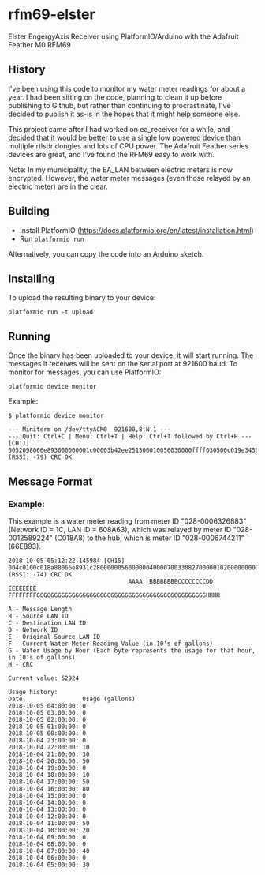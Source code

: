 # rfm69-elster
Elster EngergyAxis Receiver using PlatformIO/Arduino with the Adafruit Feather M0 RFM69

## History
I've been using this code to monitor my water meter readings for about a year. I had been sitting on the code, planning to clean it up before publishing to Github, but rather than continuing to procrastinate, I've decided to publish it as-is in the hopes that it might help someone else.

This project came after I had worked on ea_receiver for a while, and decided that it would be better to use a single low powered device than multiple rtlsdr dongles and lots of CPU power. The Adafruit Feather series devices are great, and I've found the RFM69 easy to work with.

Note: In my municipality, the EA_LAN between electric meters is now encrypted. However, the water meter messages (even those relayed by an electric meter) are in the clear.

## Building
- Install PlatformIO (https://docs.platformio.org/en/latest/installation.html)
- Run `platformio run`

Alternatively, you can copy the code into an Arduino sketch.

## Installing
To upload the resulting binary to your device:

`platformio run -t upload`

## Running
Once the binary has been uploaded to your device, it will start running. The messages it receives will be sent on the serial port at 921600 baud. To monitor for messages, you can use PlatformIO:

`platformio device monitor`

Example:

```
$ platformio device monitor

--- Miniterm on /dev/ttyACM0  921600,8,N,1 ---
--- Quit: Ctrl+C | Menu: Ctrl+T | Help: Ctrl+T followed by Ctrl+H ---
[CH11] 0052098066e893000000001c00003b42ee251500010056030000ffff030500c019e34591f9e5b10382b1d5826814d27ec80a7dbc095d7e53820ce3823baca73b69242724b5774690f972eb9e2baf64ad9c32b2ad (RSSI: -79) CRC OK
```

## Message Format
### Example:
This example is a water meter reading from meter ID "028-0006326883" (Network ID = 1C, LAN ID = 608A63), which was relayed by meter ID "028-0012589224" (C018A8) to the hub, which is meter ID "028-0006744211" (66E893).
```
2018-10-05 05:12:22.145984 [CH15] 004c0100c018a88066e8931c280000005600000040000700330827000001020000000000011200608a63016200141d000000cebc0300040000020500000000080501000503010000000000008883 (RSSI: -74) CRC OK
                                  AAAA  BBBBBBBBCCCCCCCCDD                                                    EEEEEEEE            FFFFFFFFGGGGGGGGGGGGGGGGGGGGGGGGGGGGGGGGGGGGGGGGGGGGGGGGHHHH

A - Message Length
B - Source LAN ID
C - Destination LAN ID
D - Network ID
E - Original Source LAN ID
F - Current Water Meter Reading Value (in 10's of gallons)
G - Water Usage by Hour (Each byte represents the usage for that hour, in 10's of gallons)
H - CRC

Current value: 52924

Usage history:
Date                 Usage (gallons)
2018-10-05 04:00:00: 0
2018-10-05 03:00:00: 0
2018-10-05 02:00:00: 0
2018-10-05 01:00:00: 0
2018-10-05 00:00:00: 0
2018-10-04 23:00:00: 0
2018-10-04 22:00:00: 10
2018-10-04 21:00:00: 30
2018-10-04 20:00:00: 50
2018-10-04 19:00:00: 0
2018-10-04 18:00:00: 10
2018-10-04 17:00:00: 50
2018-10-04 16:00:00: 80
2018-10-04 15:00:00: 0
2018-10-04 14:00:00: 0
2018-10-04 13:00:00: 0
2018-10-04 12:00:00: 0
2018-10-04 11:00:00: 50
2018-10-04 10:00:00: 20
2018-10-04 09:00:00: 0
2018-10-04 08:00:00: 0
2018-10-04 07:00:00: 40
2018-10-04 06:00:00: 0
2018-10-04 05:00:00: 30
```